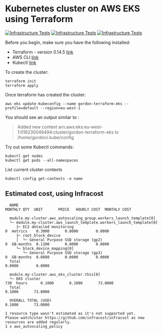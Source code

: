 # Kubernetes cluster on AWS EKS using Terraform

[![Infrastructure Tests](https://www.bridgecrew.cloud/badges/github/gordonmurray/gordon-terraform-eks/iso)](https://www.bridgecrew.cloud/link/badge?vcs=github&fullRepo=gordonmurray%2Fgordon-terraform-eks&benchmark=ISO27001) [![Infrastructure Tests](https://www.bridgecrew.cloud/badges/github/gordonmurray/gordon-terraform-eks/soc2)](https://www.bridgecrew.cloud/link/badge?vcs=github&fullRepo=gordonmurray%2Fgordon-terraform-eks&benchmark=SOC2) [![Infrastructure Tests](https://www.bridgecrew.cloud/badges/github/gordonmurray/gordon-terraform-eks/cis_kubernetes)](https://www.bridgecrew.cloud/link/badge?vcs=github&fullRepo=gordonmurray%2Fgordon-terraform-eks&benchmark=CIS+KUBERNETES+V1.5)

Before you begin, make sure you have the following installed:

* Terraform - version 0.14.5 [link](https://www.terraform.io/downloads.html)
* AWS CLI [link](https://docs.aws.amazon.com/cli/latest/userguide/cli-chap-welcome.html)
* Kubectl [link](https://kubernetes.io/docs/tasks/tools/)

To create the cluster:

```
terraform init
terraform apply
```

Once terraform has created the cluster:

```
aws eks update-kubeconfig --name gordon-terraform-eks --profile=default --region=eu-west-1 
```

You should see an output similar to :

> Added new context arn:aws:eks:eu-west-1:016230046494:cluster/gordon-terraform-eks to /home/gordon/.kube/config

Try out some Kubectl commands:

```
kubectl get nodes
kubectl get pods --all-namespaces
```


List current cluster contexts

```
kubectl config get-contexts -o name
```

## Estimated cost, using Infracost

```
  NAME                                                                 MONTHLY QTY  UNIT       PRICE   HOURLY COST  MONTHLY COST  

  module.my-cluster.aws_autoscaling_group.workers_launch_template[0]                                                              
  └─ module.my-cluster.aws_launch_template.workers_launch_template[0]  
     ├─ EC2 detailed monitoring                                                  0  metrics    0.3000       0.0000        0.0000  
     ├─ root_block_device                                              
     │  └─ General Purpose SSD storage (gp2)                                     0  GB-months  0.1100       0.0000        0.0000  
     └─ block_device_mapping[0]                                        
        └─ General Purpose SSD storage (gp3)                                     0  GB-months  0.0880       0.0000        0.0000  
  Total                                                                                                     0.0000        0.0000  
                                                                                                                                  
  module.my-cluster.aws_eks_cluster.this[0]                                                                                       
  └─ EKS cluster                                                               730  hours      0.1000       0.1000       73.0000  
  Total                                                                                                     0.1000       73.0000  
                                                                                                                                  
  OVERALL TOTAL (USD)                                                                                       0.1000       73.0000  

1 resource type wasn't estimated as it's not supported yet.
Please watch/star https://github.com/infracost/infracost as new resources are added regularly.
1 x aws_autoscaling_policy 
```

